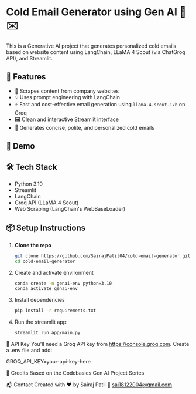 # Cold Email Generator using Gen AI 🧠✉️

This is a Generative AI project that generates personalized cold emails based on website content using LangChain, LLaMA 4 Scout (via ChatGroq API), and Streamlit.

## 🚀 Features

- 🔎 Scrapes content from company websites
- 💡 Uses prompt engineering with LangChain
- ⚡ Fast and cost-effective email generation using `llama-4-scout-17b` on Groq
- 🖼️ Clean and interactive Streamlit interface
- 💬 Generates concise, polite, and personalized cold emails

## 📸 Demo



## 🛠️ Tech Stack

- Python 3.10
- Streamlit
- LangChain
- Groq API (LLaMA 4 Scout)
- Web Scraping (LangChain's WebBaseLoader)

## 📦 Setup Instructions

1. **Clone the repo**
   ```bash
   git clone https://github.com/SairajPatil04/cold-email-generator.git
   cd cold-email-generator

2. Create and activate environment
   ```bash
   conda create -n genai-env python=3.10
   conda activate genai-env

3. Install dependencies
   ```bash
   pip install -r requirements.txt

4. Run the streamlit app:
   ```bash
   streamlit run app/main.py

🔐 API Key
You'll need a Groq API key from https://console.groq.com.
Create a .env file and add:

GROQ_API_KEY=your-api-key-here

📄 Credits
Based on the Codebasics Gen AI Project Series

📬 Contact
Created with ❤️ by Sairaj Patil
📧 sai18122004@gmail.com
